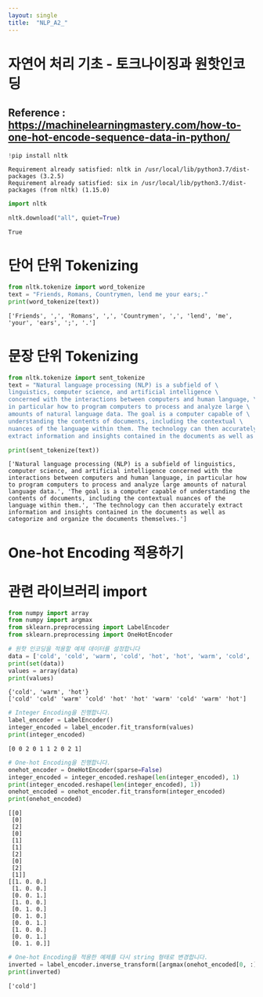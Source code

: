 ```yaml
---
layout: single
title:  "NLP_A2_"
---
```







# 자연어 처리 기초 - 토크나이징과 원핫인코딩

## Reference : https://machinelearningmastery.com/how-to-one-hot-encode-sequence-data-in-python/


```python
!pip install nltk
```

    Requirement already satisfied: nltk in /usr/local/lib/python3.7/dist-packages (3.2.5)
    Requirement already satisfied: six in /usr/local/lib/python3.7/dist-packages (from nltk) (1.15.0)



```python
import nltk
```


```python
nltk.download("all", quiet=True)
```




    True



# 단어 단위 Tokenizing


```python
from nltk.tokenize import word_tokenize
text = "Friends, Romans, Countrymen, lend me your ears;."
print(word_tokenize(text))
```

    ['Friends', ',', 'Romans', ',', 'Countrymen', ',', 'lend', 'me', 'your', 'ears', ';', '.']


# 문장 단위 Tokenizing


```python
from nltk.tokenize import sent_tokenize
text = "Natural language processing (NLP) is a subfield of \
linguistics, computer science, and artificial intelligence \
concerned with the interactions between computers and human language, \
in particular how to program computers to process and analyze large \
amounts of natural language data. The goal is a computer capable of \
understanding the contents of documents, including the contextual \
nuances of the language within them. The technology can then accurately \
extract information and insights contained in the documents as well as categorize and organize the documents themselves."

print(sent_tokenize(text))
```

    ['Natural language processing (NLP) is a subfield of linguistics, computer science, and artificial intelligence concerned with the interactions between computers and human language, in particular how to program computers to process and analyze large amounts of natural language data.', 'The goal is a computer capable of understanding the contents of documents, including the contextual nuances of the language within them.', 'The technology can then accurately extract information and insights contained in the documents as well as categorize and organize the documents themselves.']


# One-hot Encoding 적용하기

# 관련 라이브러리 import


```python
from numpy import array
from numpy import argmax
from sklearn.preprocessing import LabelEncoder
from sklearn.preprocessing import OneHotEncoder
```


```python
# 원핫 인코딩을 적용할 예제 데이터를 설정합니다
data = ['cold', 'cold', 'warm', 'cold', 'hot', 'hot', 'warm', 'cold', 'warm', 'hot']
print(set(data))
values = array(data)
print(values)
```

    {'cold', 'warm', 'hot'}
    ['cold' 'cold' 'warm' 'cold' 'hot' 'hot' 'warm' 'cold' 'warm' 'hot']



```python
# Integer Encoding을 진행합니다.
label_encoder = LabelEncoder()
integer_encoded = label_encoder.fit_transform(values)
print(integer_encoded)
```

    [0 0 2 0 1 1 2 0 2 1]



```python
# One-hot Encoding을 진행합니다.
onehot_encoder = OneHotEncoder(sparse=False)
integer_encoded = integer_encoded.reshape(len(integer_encoded), 1)
print(integer_encoded.reshape(len(integer_encoded), 1))
onehot_encoded = onehot_encoder.fit_transform(integer_encoded)
print(onehot_encoded)
```

    [[0]
     [0]
     [2]
     [0]
     [1]
     [1]
     [2]
     [0]
     [2]
     [1]]
    [[1. 0. 0.]
     [1. 0. 0.]
     [0. 0. 1.]
     [1. 0. 0.]
     [0. 1. 0.]
     [0. 1. 0.]
     [0. 0. 1.]
     [1. 0. 0.]
     [0. 0. 1.]
     [0. 1. 0.]]



```python
# One-hot Encoding을 적용한 예제를 다시 string 형태로 변경합니다.
inverted = label_encoder.inverse_transform([argmax(onehot_encoded[0, :])])
print(inverted)
```

    ['cold']



```python

```
